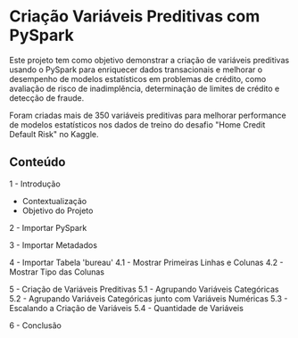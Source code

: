 # Criação Variáveis Preditivas com PySpark

Este projeto tem como objetivo demonstrar a criação de variáveis preditivas usando o PySpark para enriquecer dados transacionais e melhorar o desempenho de modelos estatísticos em problemas de crédito, como avaliação de risco de inadimplência, determinação de limites de crédito e detecção de fraude.

Foram criadas mais de 350 variáveis preditivas para melhorar performance de modelos estatísticos nos dados de treino do desafio "Home Credit Default Risk" no Kaggle.

## Conteúdo

1 - Introdução
- Contextualização
- Objetivo do Projeto

2 - Importar PySpark

3 - Importar Metadados

4 - Importar Tabela 'bureau'
4.1 - Mostrar Primeiras Linhas e Colunas
4.2 - Mostrar Tipo das Colunas

5 - Criação de Variáveis Preditivas
5.1 - Agrupando Variáveis Categóricas
5.2 - Agrupando Variáveis Categóricas junto com Variáveis Numéricas
5.3 - Escalando a Criação de Variáveis
5.4 - Quantidade de Variáveis

6 - Conclusão
